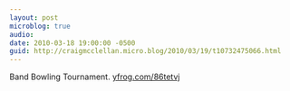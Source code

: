 ```yaml
---
layout: post
microblog: true
audio: 
date: 2010-03-18 19:00:00 -0500
guid: http://craigmcclellan.micro.blog/2010/03/19/t10732475066.html
---
```

Band Bowling Tournament.  [yfrog.com/86tetvj](http://yfrog.com/86tetvj)
